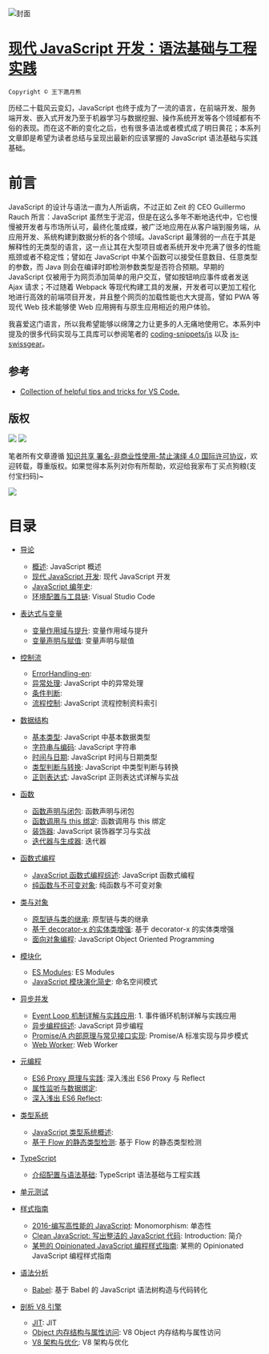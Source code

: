 ![封面](https://coding.net/u/hoteam/p/Cache/git/raw/master/2017/8/1/1-roedigbmFjRYkZobdZWuKg.jpeg)

# [现代 JavaScript 开发：语法基础与工程实践](https://parg.co/bxN)

`Copyright © 王下邀月熊`

历经二十载风云变幻，JavaScript 也终于成为了一流的语言，在前端开发、服务端开发、嵌入式开发乃至于机器学习与数据挖掘、操作系统开发等各个领域都有不俗的表现。而在这不断的变化之后，也有很多语法或者模式成了明日黄花；本系列文章即是希望为读者总结与呈现出最新的应该掌握的 JavaScript 语法基础与实践基础。

# 前言

JavaScript 的设计与语法一直为人所诟病，不过正如 Zeit 的 CEO Guillermo Rauch 所言：JavaScript 虽然生于泥沼，但是在这么多年不断地迭代中，它也慢慢被开发者与市场所认可，最终化茧成蝶，被广泛地应用在从客户端到服务端，从应用开发、系统构建到数据分析的各个领域。JavaScript 最薄弱的一点在于其是解释性的无类型的语言，这一点让其在大型项目或者系统开发中充满了很多的性能瓶颈或者不稳定性；譬如在 JavaScript 中某个函数可以接受任意数目、任意类型的参数，而 Java 则会在编译时即检测参数类型是否符合预期。早期的 JavaScript 仅被用于为网页添加简单的用户交互，譬如按钮响应事件或者发送 Ajax 请求；不过随着 Webpack 等现代构建工具的发展，开发者可以更加工程化地进行高效的前端项目开发，并且整个网页的加载性能也大大提高，譬如 PWA 等现代 Web 技术能够使 Web 应用拥有与原生应用相近的用户体验。

我喜爱这门语言，所以我希望能够以绵薄之力让更多的人无痛地使用它。本系列中提及的很多代码实现与工具库可以参阅笔者的 [coding-snippets/js](https://github.com/wx-chevalier/coding-snippets) 以及 [js-swissgear](https://github.com/wx-chevalier/coding-snippets/tree/master/js)。

## 参考

* [Collection of helpful tips and tricks for VS Code.](https://github.com/Microsoft/vscode-tips-and-tricks)

## 版权

![](https://parg.co/bDY) ![](https://parg.co/bDm)

笔者所有文章遵循 [知识共享 署名-非商业性使用-禁止演绎 4.0 国际许可协议](https://creativecommons.org/licenses/by-nc-nd/4.0/deed.zh)，欢迎转载，尊重版权。如果觉得本系列对你有所帮助，欢迎给我家布丁买点狗粮(支付宝扫码)~

![](https://github.com/wx-chevalier/OSS/blob/master/2017/8/1/Buding.jpg?raw=true)

# 目录

* [导论](./导论/Index.md)

  * [概述](./导论/概述.md): JavaScript 概述
  * [现代 JavaScript 开发](./导论/现代%20JavaScript%20开发.md): 现代 JavaScript 开发
  * [JavaScript 编年史](./导论/编年史.md):
  * [环境配置与工具链](./导论/环境配置与工具链.md): Visual Studio Code

* [表达式与变量](./表达式与变量/Index.md)

  * [变量作用域与提升](./表达式与变量/变量作用域与提升.md): 变量作用域与提升
  * [变量声明与赋值](./表达式与变量/变量声明与赋值.md): 变量声明与赋值

* [控制流](./控制流/Index.md)

  * [ErrorHandling-en](./控制流/ErrorHandling-en.md):
  * [异常处理](./控制流/异常处理.md): JavaScript 中的异常处理
  * [条件判断](./控制流/条件判断.md):
  * [流程控制](./控制流/流程控制.md): JavaScript 流程控制资料索引

* [数据结构](./数据结构/Index.md)

  * [基本类型](./数据结构/基本类型.md): JavaScript 中基本数据类型
  * [字符串与编码](./数据结构/字符串与编码.md): JavaScript 字符串
  * [时间与日期](./数据结构/时间与日期.md): JavaScript 时间与日期类型
  * [类型判断与转换](./数据结构/类型判断与转换.md): JavaScript 中类型判断与转换
  * [正则表达式](./数据结构/正则表达式.md): JavaScript 正则表达式详解与实战

* [函数](./函数/Index.md)

  * [函数声明与闭包](./函数/函数声明与闭包.md): 函数声明与闭包
  * [函数调用与 this 绑定](./函数/函数调用与%20this%20绑定.md): 函数调用与 this 绑定
  * [装饰器](./函数/装饰器.md): JavaScript 装饰器学习与实战
  * [迭代器与生成器](./函数/迭代器与生成器.md): 迭代器

* [函数式编程](./函数式编程/Index.md)

  * [JavaScript 函数式编程综述](./函数式编程/JavaScript%20函数式编程综述.md): JavaScript 函数式编程
  * [纯函数与不可变对象](./函数式编程/纯函数与不可变对象.md): 纯函数与不可变对象

* [类与对象](./类与对象/Index.md)

  * [原型链与类的继承](./类与对象/原型链与类的继承.md): 原型链与类的继承
  * [基于 decorator-x 的实体类增强](./类与对象/基于%20decorator-x%20的实体类增强.md): 基于 decorator-x 的实体类增强
  * [面向对象编程](./类与对象/面向对象编程.md): JavaScript Object Oriented Programming

* [模块化](./模块化/Index.md)

  * [ES Modules](./模块化/ES%20Modules.md): ES Modules
  * [JavaScript 模块演化简史](./模块化/JavaScript%20模块演化简史.md): 命名空间模式

* [异步并发](./异步并发/Index.md)

  * [Event Loop 机制详解与实践应用](./异步并发/Event%20Loop%20.md): 1. 事件循环机制详解与实践应用
  * [异步编程综述](./异步并发/异步编程综述.md): JavaScript 异步编程
  * [Promise/A 内部原理与常见接口实现](./异步并发/Promise.md): Promise/A 标准实现与异步模式
  * [Web Worker](./异步并发/Web%20Worker.md): Web Worker

* [元编程](./元编程/Index.md)

  * [ES6 Proxy 原理与实践](./元编程/ES6%20Proxy%20原理与实践.md): 深入浅出 ES6 Proxy 与 Reflect
  * [属性监听与数据绑定](./元编程/属性监听与数据绑定.md):
  * [深入浅出 ES6 Reflect](./元编程/深入浅出%20ES6%20Reflect.md):

* [类型系统](./类型系统/Index.md)

  * [JavaScript 类型系统概述](./类型系统/JavaScript%20类型系统概述.md):
  * [基于 Flow 的静态类型检测](./类型系统/基于%20Flow%20的静态类型检测.md): 基于 Flow 的静态类型检测

* [TypeScript](./TypeScript/Index.md)

  * [介绍配置与语法基础](./TypeScript/介绍配置与语法基础.md): TypeScript 语法基础与工程实践

* [单元测试](./单元测试/Index.md)

* [样式指南](./样式指南/Index.md)

  * [2016-编写高性能的 JavaScript](./样式指南/2016-编写高性能的%20JavaScript.md): Monomorphism: 单态性
  * [Clean JavaScript: 写出整洁的 JavaScript 代码](./样式指南/Clean%20JavaScript:%20写出整洁的%20JavaScript%20代码.md): Introduction: 简介
  * [某熊的 Opinionated JavaScript 编程样式指南](./样式指南/某熊的%20Opinionated%20JavaScript%20编程样式指南.md): 某熊的 Opinionated JavaScript 编程样式指南

* [语法分析](./语法分析/Index.md)

  * [Babel](./语法分析/Babel.md): 基于 Babel 的 JavaScript 语法树构造与代码转化

* [剖析 V8 引擎](./剖析%20V8%20引擎/Index.md)

  * [JIT](./剖析%20V8%20引擎/JIT.md): JIT
  * [Object 内存结构与属性访问](./剖析%20V8%20引擎/Object%20内存结构与属性访问.md): V8 Object 内存结构与属性访问
  * [V8 架构与优化](./剖析%20V8%20引擎/V8%20架构与优化.md): V8 架构与优化
